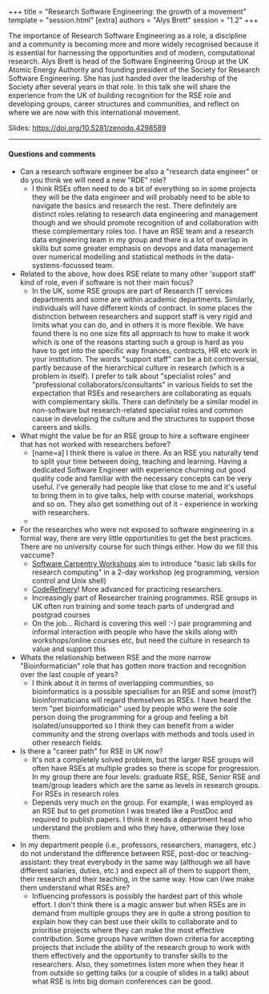 +++
title = "Research Software Engineering: the growth of a movement"
template = "session.html"
[extra]
authors = "Alys Brett"
session = "1.2"
+++

The importance of Research Software Engineering as a role, a discipline and a
community is becoming more and more widely recognised because it is essential
for harnessing the opportunities and of modern, computational research. Alys
Brett is head of the Software Engineering Group at the UK Atomic Energy
Authority and founding president of the Society for Research Software
Engineering. She has just handed over the leadership of the Society after
several years in that role. In this talk she will share the experience from the
UK of building recognition for the RSE role and developing groups, career
structures and communities, and reflect on where we are now with this
international movement.

Slides: <https://doi.org/10.5281/zenodo.4298589>

---

#### Questions and comments

- Can a research software engineer be also a "research data engineer" or do you think we will need a new "RDE" role?
    - I think RSEs often need to do a bit of everything so in some projects they will be the data engineer and will probably need to be able to navigate the basics and research the rest. There definitely are distinct roles relating to research data engineering and management though and we should promote recognition of and collaboration with these complementary roles too. I have an RSE team and a research data engineering team in my group and there is a lot of overlap in skills but some greater emphasis on devops and data management over numerical modelling and statistical methods in the data-systems-focussed team.
- Related to the above, how does RSE relate to many other 'support staff' kind of role, even if software is not their main focus?
    - In the UK, some RSE groups are part of Research IT services departments and some are within academic departments. Similarly, individuals will have different kinds of contract. In some places the distinction between researchers and support staff is very rigid and limits what you can do, and in others it is more flexible. We have found there is no one size fits all approach to how to make it work which is one of the reasons starting such a group is hard as you have to get into the specific way finances, contracts, HR etc work in your institution. The words "support staff" can be a bit controversial, partly because of the hierarchical culture in research (which is a problem in itself). I prefer to talk about "specialist roles" and "professional collaborators/consultants" in various fields to set the expectation that RSEs and researchers are collaborating as equals with complementary skills. There can definitely be a similar model in non-software but research-related specialist roles and common cause in developing the culture and the structures to support those careers and skills.
- What might the value be for an RSE group to hire a software engineer that has not worked with researchers before?
  - [name=a] I think there is value in there. As an RSE you naturally tend to split your time between doing, teaching and learning. Having a dedicated Software Engineer with experience churning out good quality code and familiar with the necessary concepts can be very useful. I've generally had people like that close to me and it's useful to bring them in to give talks, help with course material, workshops and so on. They also get something out of it - experience in working with researchers.
  -
- For the researches who were not exposed to software engineering in a formal way, there are very little opportunities to get the best practices. There are no university course for such things either. How do we fill this vaccume?
    - [Software Carpentry Workshops](https://software-carpentry.org/) aim to introduce "basic lab skills for research computing" in a 2-day workshop (eg programming, version control and Unix shell)
    - [CodeRefinery](https://coderefinery.org/)!  More advanced for practicing researchers.
    - Increasingly part of Researcher training programmes. RSE groups in UK often run training and some teach parts of undergrad and postgrad courses
    - On the job... Richard is covering this well :-) pair programming and informal interaction with people who have the skills along with workshops/online courses etc, but need the culture in research to value and support this
- Whats the relationship between RSE and the more narrow "Bioinformatician" role that has gotten more traction and recognition over the last couple of years?
   - I think about it in terms of overlapping communities, so bioinformatics is a possible specialism for an RSE and some (most?) bioinformaticians will regard themselves as RSEs. I have heard the term "pet bioinformatician" used by people who were the sole person doing the programming for a group and feeling a bit isolated/unsupported so I think they can benefit from a wider community and the strong overlaps with methods and tools used in other research fields.
- Is there a "career path" for RSE in UK now?
  - It's not a completely solved problem, but the larger RSE groups will often have RSEs at multiple grades so there is scope for progression. In my group there are four levels: graduate RSE, RSE, Senior RSE and team/group leaders which are the same as levels in research groups. For RSEs in research roles
  - Depends very much on the group. For example, I was employed as an RSE but to get promotion I was treated like a PostDoc and required to publish papers. I think it needs a department head who understand the problem and who they have, otherwise they lose them.
- In my department people (i.e., professors, researchers, managers, etc.) do not understand the difference between RSE, post-doc or teaching-assistant: they treat everybody in the same way (although we all have different salaries, duties, etc.) and expect all of them to support them, their research and their teaching, in the same way. How can I/we make them understand what RSEs are?
  - Influencing professors is possibly the hardest part of this whole effort. I don't think there is a magic answer but when RSEs are in demand from multiple groups they are in quite a strong position to explain how they can best use their skills to collaborate and to prioritise projects where they can make the most effective contribution. Some groups have written down criteria for accepting projects that include the ability of the research group to work with them effectively and the opportunity to transfer skills to the researchers. Also, they sometimes listen more when they hear it from outside so getting talks (or a couple of slides in a talk) about what RSE is into big domain conferences can be good.
